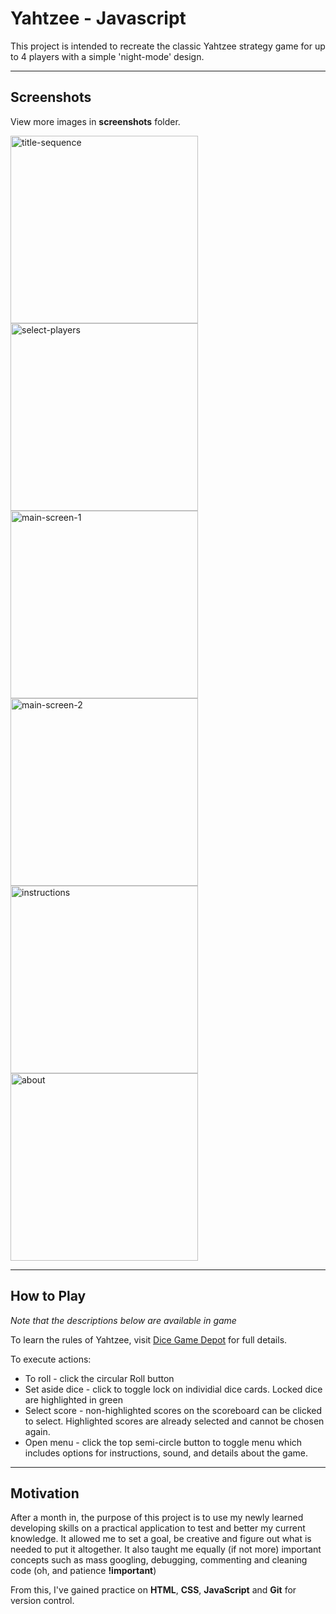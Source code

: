 # Yahtzee - Javascript

This project is intended to recreate the classic Yahtzee strategy game for up to 4 players with a simple 'night-mode' design.

---

## Screenshots

View more images in **screenshots** folder.

<img src="./screenshots/1-title-sequence.png" alt="title-sequence" width="300"/>
<img src="./screenshots/2-select-players.png" alt="select-players" width="300"/>
<img src="./screenshots/3-main-screen-p1.png" alt="main-screen-1" width="300"/>
<img src="./screenshots/4-main-screen-p2.png" alt="main-screen-2" width="300"/>
<img src="./screenshots/7-instructions.png" alt="instructions" width="300"/>
<img src="./screenshots/8-about.png" alt="about" width="300"/>

---

## How to Play

_Note that the descriptions below are available in game_

To learn the rules of Yahtzee, visit [Dice Game Depot](https://www.dicegamedepot.com/yahtzee-rules/) for full details.

To execute actions:

-  To roll - click the circular Roll button
-  Set aside dice - click to toggle lock on individial dice cards. Locked dice are highlighted in green
-  Select score - non-highlighted scores on the scoreboard can be clicked to select. Highlighted scores are already selected and cannot be chosen again.
-  Open menu - click the top semi-circle button to toggle menu which includes options for instructions, sound, and details about the game.

---

## Motivation

After a month in, the purpose of this project is to use my newly learned
developing skills on a practical application to test and better my current knowledge. It allowed me to set a goal, be creative and figure out what is needed to put it altogether. It also taught me equally (if not more) important concepts such as mass googling, debugging, commenting and cleaning code (oh, and patience **!important**)

From this, I've gained practice on **HTML**, **CSS**, **JavaScript** and **Git** for version control.

